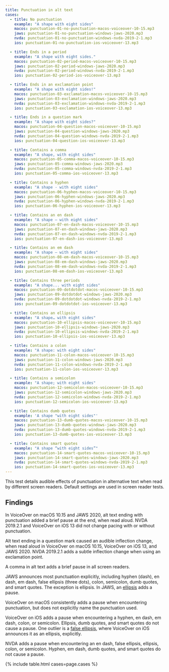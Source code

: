 ```yaml
---
title: Punctuation in alt text
cases:
  - title: No punctuation
    example: "A shape with eight sides"
    macos: punctuation-01-no-punctuation-macos-voiceover-10-15.mp3
    jaws: punctuation-01-no-punctuation-windows-jaws-2020.mp3
    nvda: punctuation-01-no-punctuation-windows-nvda-2019-2-1.mp3
    ios: punctuation-01-no-punctuation-ios-voiceover-13.mp3

  - title: Ends in a period
    example: "A shape with eight sides."
    macos: punctuation-02-period-macos-voiceover-10-15.mp3
    jaws: punctuation-02-period-windows-jaws-2020.mp3
    nvda: punctuation-02-period-windows-nvda-2019-2-1.mp3
    ios: punctuation-02-period-ios-voiceover-13.mp3

  - title: Ends in an exclamation point
    example: "A shape with eight sides!"
    macos: punctuation-03-exclamation-macos-voiceover-10-15.mp3
    jaws: punctuation-03-exclamation-windows-jaws-2020.mp3
    nvda: punctuation-03-exclamation-windows-nvda-2019-2-1.mp3
    ios: punctuation-03-exclamation-ios-voiceover-13.mp3

  - title: Ends in a question mark
    example: "A shape with eight sides?"
    macos: punctuation-04-question-macos-voiceover-10-15.mp3
    jaws: punctuation-04-question-windows-jaws-2020.mp3
    nvda: punctuation-04-question-windows-nvda-2019-2-1.mp3
    ios: punctuation-04-question-ios-voiceover-13.mp3

  - title: Contains a comma
    example: "A shape, with eight sides"
    macos: punctuation-05-comma-macos-voiceover-10-15.mp3
    jaws: punctuation-05-comma-windows-jaws-2020.mp3
    nvda: punctuation-05-comma-windows-nvda-2019-2-1.mp3
    ios: punctuation-05-comma-ios-voiceover-13.mp3

  - title: Contains a hyphen
    example: "A shape - with eight sides"
    macos: punctuation-06-hyphen-macos-voiceover-10-15.mp3
    jaws: punctuation-06-hyphen-windows-jaws-2020.mp3
    nvda: punctuation-06-hyphen-windows-nvda-2019-2-1.mp3
    ios: punctuation-06-hyphen-ios-voiceover-13.mp3

  - title: Contains an en dash
    example: "A shape – with eight sides"
    macos: punctuation-07-en-dash-macos-voiceover-10-15.mp3
    jaws: punctuation-07-en-dash-windows-jaws-2020.mp3
    nvda: punctuation-07-en-dash-windows-nvda-2019-2-1.mp3
    ios: punctuation-07-en-dash-ios-voiceover-13.mp3

  - title: Contains an em dash
    example: "A shape — with eight sides"
    macos: punctuation-08-em-dash-macos-voiceover-10-15.mp3
    jaws: punctuation-08-em-dash-windows-jaws-2020.mp3
    nvda: punctuation-08-em-dash-windows-nvda-2019-2-1.mp3
    ios: punctuation-08-em-dash-ios-voiceover-13.mp3

  - title: Contains three periods
    example: "A shape... with eight sides"
    macos: punctuation-09-dotdotdot-macos-voiceover-10-15.mp3
    jaws: punctuation-09-dotdotdot-windows-jaws-2020.mp3
    nvda: punctuation-09-dotdotdot-windows-nvda-2019-2-1.mp3
    ios: punctuation-09-dotdotdot-ios-voiceover-13.mp3

  - title: Contains an ellipsis
    example: "A shape… with eight sides"
    macos: punctuation-10-ellipsis-macos-voiceover-10-15.mp3
    jaws: punctuation-10-ellipsis-windows-jaws-2020.mp3
    nvda: punctuation-10-ellipsis-windows-nvda-2019-2-1.mp3
    ios: punctuation-10-ellipsis-ios-voiceover-13.mp3

  - title: Contains a colon
    example: "A shape: with eight sides"
    macos: punctuation-11-colon-macos-voiceover-10-15.mp3
    jaws: punctuation-11-colon-windows-jaws-2020.mp3
    nvda: punctuation-11-colon-windows-nvda-2019-2-1.mp3
    ios: punctuation-11-colon-ios-voiceover-13.mp3

  - title: Contains a semicolon
    example: "A shape; with eight sides"
    macos: punctuation-12-semicolon-macos-voiceover-10-15.mp3
    jaws: punctuation-12-semicolon-windows-jaws-2020.mp3
    nvda: punctuation-12-semicolon-windows-nvda-2019-2-1.mp3
    ios: punctuation-12-semicolon-ios-voiceover-13.mp3

  - title: Contains dumb quotes
    example: 'A shape "with eight sides"'
    macos: punctuation-13-dumb-quotes-macos-voiceover-10-15.mp3
    jaws: punctuation-13-dumb-quotes-windows-jaws-2020.mp3
    nvda: punctuation-13-dumb-quotes-windows-nvda-2019-2-1.mp3
    ios: punctuation-13-dumb-quotes-ios-voiceover-13.mp3

  - title: Contains smart quotes
    example: "A shape “with eight sides”"
    macos: punctuation-14-smart-quotes-macos-voiceover-10-15.mp3
    jaws: punctuation-14-smart-quotes-windows-jaws-2020.mp3
    nvda: punctuation-14-smart-quotes-windows-nvda-2019-2-1.mp3
    ios: punctuation-14-smart-quotes-ios-voiceover-13.mp3
---
```


This test details audible effects of punctuation in alternative text when read by different screen readers. Default settings are used in screen reader tests.

## Findings

In VoiceOver on macOS 10.15 and JAWS 2020, alt text ending with punctuation added a brief pause at the end, when read aloud. NVDA 2019.2.1 and VoiceOver on iOS 13 did not change pacing with or without punctuation.

Alt text ending in a question mark caused an audible inflection change, when read aloud in VoiceOver on macOS 10.15, VoiceOver on iOS 13, and JAWS 2020. NVDA 2019.2.1 adds a subtle inflection change when using an exclamation point.

A comma in alt text adds a brief pause in all screen readers.

JAWS announces most punctuation explicitly, including hyphen (dash), en dash, em dash, false ellipsis (three dots), colon, semicolon, dumb quotes, and smart quotes. The exception is ellipsis. In JAWS, an [ellipsis](#contains-an-ellipsis-jaws) adds a pause.

VoiceOver on macOS consistently adds a pause when encountering punctuation, but does not explicitly name the punctuation used.

VoiceOver on iOS adds a pause when encountering a hyphen, en dash, em dash, colon, or semicolon. Ellipsis, dumb quotes, and smart quotes do not cause a pause. One outlier is a [false ellipsis](#contains-three-periods-ios), where VoiceOver on iOS announces it as an ellipsis, explicitly.

NVDA adds a pause when encountering an en dash, false ellipsis, ellipsis, colon, or semicolon. Hyphen, em dash, dumb quotes, and smart quotes do not cause a pause.

{% include table.html cases=page.cases %}
